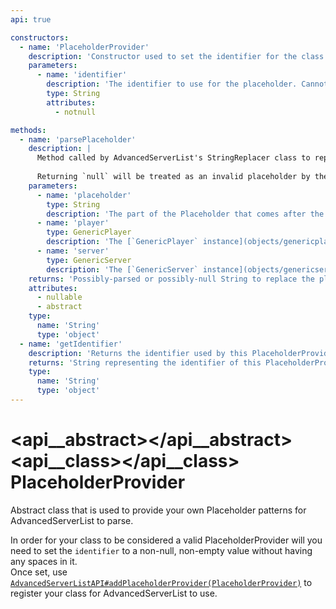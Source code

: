 ```yaml
---
api: true

constructors:
  - name: 'PlaceholderProvider'
    description: 'Constructor used to set the identifier for the class extending the PlaceholderProvider class itself.'
    parameters:
      - name: 'identifier'
        description: 'The identifier to use for the placeholder. Cannot be empty.'
        type: String
        attributes:
          - notnull

methods:
  - name: 'parsePlaceholder'
    description: |
      Method called by AdvancedServerList's StringReplacer class to replace any appearances of `${<identifier> <placeholder>}` with whatever value a matching PlaceholderProvider may return.
      
      Returning `null` will be treated as an invalid placeholder by the plugin, making it return the placeholder as-is without any changes.
    parameters:
      - name: 'placeholder'
        type: String
        description: 'The part of the Placeholder that comes after the identifier and before the closing curly bracket.'
      - name: 'player'
        type: GenericPlayer
        description: 'The [`GenericPlayer` instance](objects/genericplayer.md) used.'
      - name: 'server'
        type: GenericServer
        description: 'The [`GenericServer` instance](objects/genericserver.md) used.'
    returns: 'Possibly-parsed or possibly-null String to replace the placeholder with.'
    attributes:
      - nullable
      - abstract
    type:
      name: 'String'
      type: 'object'
  - name: 'getIdentifier'
    description: 'Returns the identifier used by this PlaceholderProvider instance.'
    returns: 'String representing the identifier of this PlaceholderProvider instance.'
    type:
      name: 'String'
      type: 'object'
---
```


# <api__abstract></api__abstract> <api__class></api__class> PlaceholderProvider

Abstract class that is used to provide your own Placeholder patterns for AdvancedServerList to parse.

In order for your class to be considered a valid PlaceholderProvider will you need to set the `identifier` to a non-null, non-empty value without having any spaces in it.  
Once set, use [`AdvancedServerListAPI#addPlaceholderProvider(PlaceholderProvider)`](advancedserverlistapi.md#addplaceholderprovider) to register your class for AdvancedServerList to use.